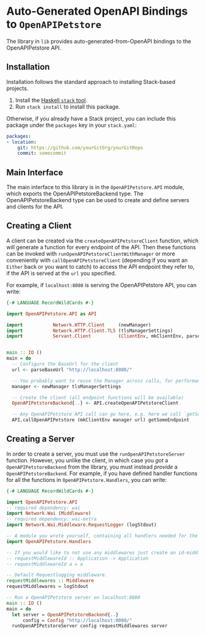 # Auto-Generated OpenAPI Bindings to `OpenAPIPetstore`

The library in `lib` provides auto-generated-from-OpenAPI bindings to the OpenAPIPetstore API.

## Installation

Installation follows the standard approach to installing Stack-based projects.

1. Install the [Haskell `stack` tool](http://docs.haskellstack.org/en/stable/README).
2. Run `stack install` to install this package.

Otherwise, if you already have a Stack project, you can include this package under the `packages` key in your `stack.yaml`:
```yaml
packages:
- location:
    git: https://github.com/yourGitOrg/yourGitRepo
    commit: somecommit
```

## Main Interface

The main interface to this library is in the `OpenAPIPetstore.API` module, which exports the OpenAPIPetstoreBackend type. The OpenAPIPetstoreBackend
type can be used to create and define servers and clients for the API.

## Creating a Client

A client can be created via the `createOpenAPIPetstoreClient` function, which will generate a function for every endpoint of the API.
Then these functions can be invoked with `runOpenAPIPetstoreClientWithManager` or more conveniently with `callOpenAPIPetstoreClient`
(depending if you want an `Either` back or you want to catch) to access the API endpoint they refer to, if the API is served
at the `url` you specified.

For example, if `localhost:8080` is serving the OpenAPIPetstore API, you can write:

```haskell
{-# LANGUAGE RecordWildCards #-}

import OpenAPIPetstore.API as API

import           Network.HTTP.Client     (newManager)
import           Network.HTTP.Client.TLS (tlsManagerSettings)
import           Servant.Client          (ClientEnv, mkClientEnv, parseBaseUrl)


main :: IO ()
main = do
  -- Configure the BaseUrl for the client
  url <- parseBaseUrl "http://localhost:8080/"

  -- You probably want to reuse the Manager across calls, for performance reasons
  manager <- newManager tlsManagerSettings

  -- Create the client (all endpoint functions will be available)
  OpenAPIPetstoreBackend{..} <- API.createOpenAPIPetstoreClient

  -- Any OpenAPIPetstore API call can go here, e.g. here we call `getSomeEndpoint`
  API.callOpenAPIPetstore (mkClientEnv manager url) getSomeEndpoint
```

## Creating a Server

In order to create a server, you must use the `runOpenAPIPetstoreServer` function. However, you unlike the client, in which case you *got* a `OpenAPIPetstoreBackend`
from the library, you must instead *provide* a `OpenAPIPetstoreBackend`. For example, if you have defined handler functions for all the
functions in `OpenAPIPetstore.Handlers`, you can write:

```haskell
{-# LANGUAGE RecordWildCards #-}

import OpenAPIPetstore.API
-- required dependency: wai
import Network.Wai (Middleware)
-- required dependency: wai-extra
import Network.Wai.Middleware.RequestLogger (logStdout)

-- A module you wrote yourself, containing all handlers needed for the OpenAPIPetstoreBackend type.
import OpenAPIPetstore.Handlers

-- If you would like to not use any middlewares just create an id-middleware implementation
-- requestMiddlewareId :: Application -> Application
-- requestMiddlewareId a = a

-- Default Requestlogging middleware.
requestMiddlewares :: Middleware
requestMiddlewares = logStdout

-- Run a OpenAPIPetstore server on localhost:8080
main :: IO ()
main = do
  let server = OpenAPIPetstoreBackend{..}
      config = Config "http://localhost:8080/"
  runOpenAPIPetstoreServer config requestMiddlewares server
```
